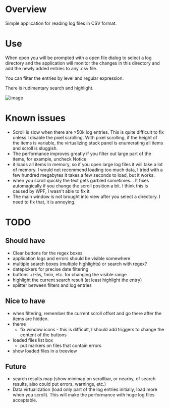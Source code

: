 # Overview

Simple application for reading log files in CSV format.

# Use

When open you will be prompted with a open file dialog to select a log directory and the application will monitor the changes in this directory and add the newly added entries to any .csv file.

You can filter the entries by level and regular expression.

There is rudimentary search and highlight.

![image](https://user-images.githubusercontent.com/23195959/116049106-34602500-a676-11eb-9576-fb5f5ac5b7c7.png)


# Known issues
- Scroll is slow when there are >50k log entries. This is quite difficult to fix unless I disable the pixel scrolling. With pixel scrolling, if the height of the items is variable, the virtualizing stack panel is enumerating all items and scroll is sluggish.
- The performance improves greatly if you filter out large part of the items, for example, uncheck Notice
- it loads all items in memory, so if you open large log files it will take a lot of memory. I would not recommend loading too much data, I tried with a few hundred megabytes it takes a few seconds to load, but it works.
- when you scroll quickly the text gets garbled sometimes... It fixes automagically if you change the scroll position a bit. I think this is caused by WPF, I wasn't able to fix it.
- The main window is not brought into view after you select a directory. I need to fix that, it is annoying.


# TODO

## Should have
- Clear buttons for the regex boxes
- application logs and errors should be visible somewhere
- multiple search boxes (multiple highlights) or search with regex?
- datepickers for precise date filtering
- buttons +/-5s, 1min, etc. for changing the visible range
- highlight the current search result (at least highlight the entry)
- splitter between filters and log entries

## Nice to have
- when filtering, remember the current scroll offset and go there after the items are hidden.
- theme
    - fix window icons - this is difficult, I should add triggers to change the content of the buttons
- loaded files list box
    - put markers on files that contain errors
- show loaded files in a treeview

## Future
- search results map (show minimap on scrollbar, or nearby, of search results, also could put errors, warnings, etc.)
- Data virtualization (load only part of the log entries initially, load more when you scroll). This will make the performance with huge log files acceptable.



